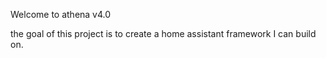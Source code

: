 Welcome to athena v4.0

the goal of this project is to create a home assistant framework I can build on.
